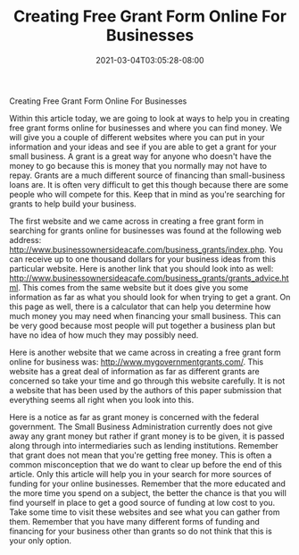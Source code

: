 ﻿---
title: "Creating Free Grant Form Online For Businesses"
date: 2021-03-04T03:05:28-08:00
description: "creating an online business Tips for Web Success"
featured_image: "/images/creating an online business.jpg"
tags: ["creating an online business"]
---

Creating Free Grant Form Online For Businesses

Within this article today, we are going to look at ways to help you in creating free grant forms online for businesses and where you can find money.  We will give you a couple of different websites where you can put in your information and your ideas and see if you are able to get a grant for your small business.  A grant is a great way for anyone who doesn't have the money to go because this is money that you normally may not have to repay. Grants are a much different source of financing than small-business loans are.  It is often very difficult to get this though because there are some people who will compete for this.  Keep that in mind as you're searching for grants to help build your business.

The first website and we came across in creating a free grant form in searching for grants online for businesses was found at the following web address: http://www.businessownersideacafe.com/business_grants/index.php. You can receive up to one thousand dollars for your business ideas from this particular website. Here is another link that you should look into as well: http://www.businessownersideacafe.com/business_grants/grants_advice.html. This comes from the same website but it does give you some information as far as what you should look for when trying to get a grant. On this page as well, there is a calculator that can help you determine how much money you may need when financing your small business.  This can be very good because most people will put together a business plan but have no idea of how much they may possibly need.

Here is another website that we came across in creating a free grant form online for business was: http://www.mygovernmentgrants.com/. This website has a great deal of information as far as different grants are concerned so take your time and go through this website carefully.  It is not a website that has been used by the authors of this paper submission that everything seems all right when you look into this.

Here is a notice as far as grant money is concerned with the federal government.  The Small Business Administration currently does not give away any grant money but rather if grant money is to be given, it is passed along through into intermediaries such as lending institutions.  Remember that grant does not mean that you're getting free money.  This is often a common misconception that we do want to clear up before the end of this article.  Only this article will help you in your search for more sources of funding for your online businesses.  Remember that the more educated and the more time you spend on a subject, the better the chance is that you will find yourself in place to get a good source of funding at low cost to you.  Take some time to visit these websites and see what you can gather from them.  Remember that you have many different forms of funding and financing for your business other than grants so do not think that this is your only option.

